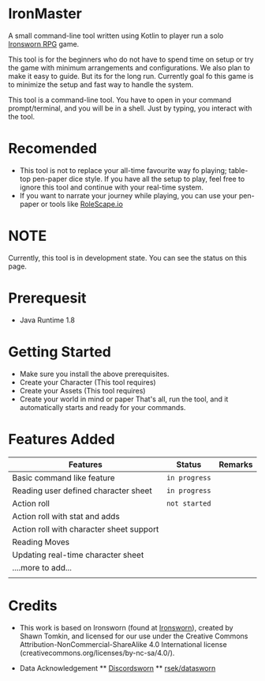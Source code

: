 # IronMaster
A small command-line tool written using Kotlin to player run a solo [Ironsworn RPG](http://www.ironswornrpg.com) game.

 This tool is for the beginners who do not have to spend time on setup or try the game with minimum arrangements and configurations. We also plan to make it easy to guide. But its for the long run. Currently goal fo this game is to minimize the setup and fast way to handle the system. 

This tool is a command-line tool. You have to open in your command prompt/terminal, and you will be in a shell. Just by typing, you interact with the tool. 

# Recomended
* This tool is not to replace your all-time favourite way fo playing; table-top pen-paper dice style. If you have all the setup to play, feel free to ignore this tool and continue with your real-time system.
* If you want to narrate your journey while playing, you can use your pen-paper or tools like [RoleScape.io](https://rolescape.io)

# NOTE
Currently, this tool is in development state. You can see the status on this page.

# Prerequesit
* Java Runtime 1.8

# Getting Started
* Make sure you install the above prerequisites. 
* Create your Character (This tool requires)
* Create your Assets (This tool requires)
* Create your world in mind or paper 
That's all, run the tool, and it automatically starts and ready for your commands.

# Features Added
| Features                                                 | Status           | Remarks  |
| -------------------------------------------------------- |:----------------:| --------:|
| Basic command like feature                               | `in progress`    |          |
| Reading user defined character sheet                      | `in progress`    |          |
| Action roll                                              | `not started`    |          |
| Action roll with stat and adds                           |                  |          |
| Action roll with character sheet support                 |                  |          |
| Reading Moves                                            |                  |          |
| Updating real-time character sheet                       |                  |          |
| ....more to add...                                       |                  |          |
|                                                          |                  |          |

# Credits
* This work is based on Ironsworn (found at [Ironsworn](http://www.ironswornrpg.com)), created by Shawn Tomkin, and licensed for our use under the Creative Commons Attribution-NonCommercial-ShareAlike 4.0 International license  (creativecommons.org/licenses/by-nc-sa/4.0/).

* Data Acknowledgement
** [Discordsworn](https://github.com/ribbanya/discordsworn)
** [rsek/datasworn](https://github.com/rsek/datasworn)

